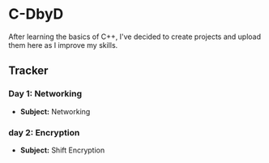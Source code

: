 # C-DbyD

After learning the basics of C++, I've decided to create projects and upload them here as I improve my skills.

## Tracker

### Day 1: Networking
- **Subject:** Networking
### day 2: Encryption
- **Subject:** Shift Encryption
